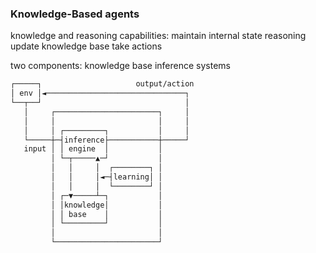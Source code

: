 ### Knowledge-Based agents
knowledge and reasoning 
capabilities:
	maintain internal state
	reasoning 
	update knowledge base
	take actions

two components:
	knowledge base
	inference systems 
	
```txt
┌─────┐                     output/action
│ env │◄───────────────────────────────┐
└──┬──┘                                │
   │     ┌───────────────────────┐     │
   │     │                       │     │
   │     │ ┌─────────┐           │     │
   └─────┼─┤inference├───────────┼─────┘
   input │ │ engine  │           │
         │ └─┬─────▲─┘           │
         │   │     │  ┌────────┐ │
         │   │     │◄─┤learning│ │
         │   │     │  └────────┘ │
         │ ┌─▼─────┴─┐           │
         │ │knowledge│           │
         │ │ base    │           │
         │ └─────────┘           │
         │                       │
         └───────────────────────┘
```
